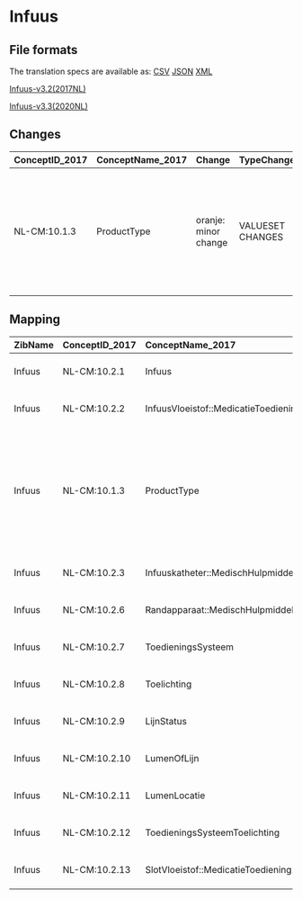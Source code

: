 # Infuus
## File formats

The translation specs are available as: 
[CSV](../csv/Infuus.csv) [JSON](../json/Infuus.json) [XML](../xml/Infuus.xml)



[Infuus-v3.2(2017NL)](https://zibs.nl/wiki/Infuus-v3.2(2017NL))

[Infuus-v3.3(2020NL)](https://zibs.nl/wiki/Infuus-v3.3(2020NL))









## Changes

| ConceptID_2017   | ConceptName_2017   | Change               | TypeChange       | Impact_heen   | TRANSLATIE_spec_heen                  | Impact_terug   | TRANSLATIE_spec_terug                 | Omschrijving                                                                                                        |
|:-----------------|:-------------------|:---------------------|:-----------------|:--------------|:--------------------------------------|:---------------|:--------------------------------------|:--------------------------------------------------------------------------------------------------------------------|
| NL-CM:10.1.3     | ProductType        | oranje: minor change | VALUESET CHANGES | Low           | valuesets 2017 -> valueset 2020 regel | Medium         | valuesets 2017 <- valueset 2020 regel | In de codelijst had een concept (Subcutaan infuus) nog de code tbd.Hiervoor is nu de code 465504007  aan toegekend. |

## Mapping

| ZibName   | ConceptID_2017   | ConceptName_2017                      | Codelists_2017              | Change                  | ConceptID_2020   | ConceptName_2020                      | Codelists_2020              | Bits    | Omschrijving                                                                                                        | TypeChange       | Impact_heen   | TRANSLATIE_spec_heen                  | Impact_terug   | TRANSLATIE_spec_terug                 |
|:----------|:-----------------|:--------------------------------------|:----------------------------|:------------------------|:-----------------|:--------------------------------------|:----------------------------|:--------|:--------------------------------------------------------------------------------------------------------------------|:-----------------|:--------------|:--------------------------------------|:---------------|:--------------------------------------|
| Infuus    | NL-CM:10.2.1     | Infuus                                |                             | groen: geen wijzigingen | NL-CM:10.2.1     | Infuus                                |                             |         |                                                                                                                     |                  |               |                                       |                |                                       |
| Infuus    | NL-CM:10.2.2     | InfuusVloeistof::MedicatieToediening2 |                             | groen: geen wijzigingen | NL-CM:10.2.2     | InfuusVloeistof::MedicatieToediening2 |                             |         |                                                                                                                     |                  |               |                                       |                |                                       |
| Infuus    | NL-CM:10.1.3     | ProductType                           | InfuuskatheterTypeCodelijst | oranje: minor change    | NL-CM:10.1.3     | ProductType                           | InfuuskatheterTypeCodelijst | ZIB-845 | In de codelijst had een concept (Subcutaan infuus) nog de code tbd.Hiervoor is nu de code 465504007  aan toegekend. | VALUESET CHANGES | Low           | valuesets 2017 -> valueset 2020 regel | Medium         | valuesets 2017 <- valueset 2020 regel |
| Infuus    | NL-CM:10.2.3     | Infuuskatheter::MedischHulpmiddel     |                             | groen: geen wijzigingen | NL-CM:10.2.3     | Infuuskatheter::MedischHulpmiddel     |                             |         |                                                                                                                     |                  |               |                                       |                |                                       |
| Infuus    | NL-CM:10.2.6     | Randapparaat::MedischHulpmiddel       |                             | groen: geen wijzigingen | NL-CM:10.2.6     | Randapparaat::MedischHulpmiddel       |                             |         |                                                                                                                     |                  |               |                                       |                |                                       |
| Infuus    | NL-CM:10.2.7     | ToedieningsSysteem                    |                             | groen: geen wijzigingen | NL-CM:10.2.7     | ToedieningsSysteem                    |                             |         |                                                                                                                     |                  |               |                                       |                |                                       |
| Infuus    | NL-CM:10.2.8     | Toelichting                           |                             | groen: geen wijzigingen | NL-CM:10.2.8     | Toelichting                           |                             |         |                                                                                                                     |                  |               |                                       |                |                                       |
| Infuus    | NL-CM:10.2.9     | LijnStatus                            | LijnStatusCodelijst         | groen: geen wijzigingen | NL-CM:10.2.9     | LijnStatus                            | LijnStatusCodelijst         |         |                                                                                                                     |                  |               |                                       |                |                                       |
| Infuus    | NL-CM:10.2.10    | LumenOfLijn                           |                             | groen: geen wijzigingen | NL-CM:10.2.10    | LumenOfLijn                           |                             |         |                                                                                                                     |                  |               |                                       |                |                                       |
| Infuus    | NL-CM:10.2.11    | LumenLocatie                          | LumenLocatieCodelijst       | groen: geen wijzigingen | NL-CM:10.2.11    | LumenLocatie                          | LumenLocatieCodelijst       |         |                                                                                                                     |                  |               |                                       |                |                                       |
| Infuus    | NL-CM:10.2.12    | ToedieningsSysteemToelichting         |                             | groen: geen wijzigingen | NL-CM:10.2.12    | ToedieningsSysteemToelichting         |                             |         |                                                                                                                     |                  |               |                                       |                |                                       |
| Infuus    | NL-CM:10.2.13    | SlotVloeistof::MedicatieToediening2   |                             | groen: geen wijzigingen | NL-CM:10.2.13    | SlotVloeistof::MedicatieToediening2   |                             |         |                                                                                                                     |                  |               |                                       |                |                                       |

